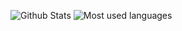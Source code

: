 
![Github Stats](https://github-readme-stats.vercel.app/api?username=voffiedev&show_icons=true&theme=nord)
![Most used languages](https://github-readme-stats.vercel.app/api/top-langs/?username=voffiedev&layout=compact&theme=nord&langs_count=10)

<!--
**VoffieDev/VoffieDev** is a ✨ _special_ ✨ repository because its `README.md` (this file) appears on your GitHub profile.

Here are some ideas to get you started:

- 🔭 I’m currently working on ...
- 🌱 I’m currently learning ...
- 👯 I’m looking to collaborate on ...
- 🤔 I’m looking for help with ...
- 💬 Ask me about ...
- 📫 How to reach me: ...
- 😄 Pronouns: ...
- ⚡ Fun fact: ...
-->

